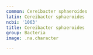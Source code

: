 ```yaml
---
common: Cereibacter sphaeroides
latin: Cereibacter sphaeroides
ncbi: '1063'
title: Cereibacter sphaeroides
group: Bacteria
image: .na.character

---
```

